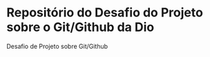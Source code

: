 # Repositório do Desafio  do Projeto sobre o Git/Github  da Dio
Desafio de Projeto sobre Git/Github
